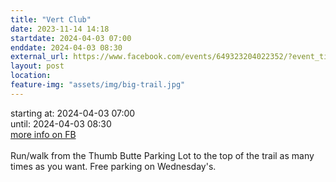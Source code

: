 ```yaml
---
title: "Vert Club"
date: 2023-11-14 14:18
startdate: 2024-04-03 07:00
enddate: 2024-04-03 08:30
external_url: https://www.facebook.com/events/649323204022352/?event_time_id=649324554022217
layout: post
location: 
feature-img: "assets/img/big-trail.jpg"
---
```


starting at: 2024-04-03 07:00<br>until: 2024-04-03 08:30<br><a href="https://www.facebook.com/events/649323204022352/?event_time_id=649324554022217">more info on FB</a><br><br>Run/walk from the Thumb Butte Parking Lot to the top of the trail as many times as you want.  Free parking on Wednesday's.<br>
  <br>
  
